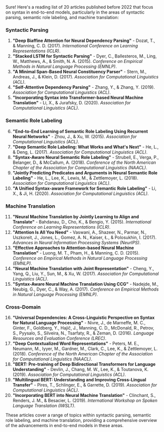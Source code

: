 Sure! Here's a reading list of 20 articles published before 2022 that focus on syntax in end-to-end models, particularly in the areas of syntactic parsing, semantic role labeling, and machine translation:

### Syntactic Parsing
1. **"Deep Biaffine Attention for Neural Dependency Parsing"** - Dozat, T., & Manning, C. D. (2017). *International Conference on Learning Representations (ICLR)*.
2. **"Stacked LSTM for Syntactic Parsing"** - Dyer, C., Ballesteros, M., Ling, W., Matthews, A., & Smith, N. A. (2015). *Conference on Empirical Methods in Natural Language Processing (EMNLP)*.
3. **"A Minimal Span-Based Neural Constituency Parser"** - Stern, M., Andreas, J., & Klein, D. (2017). *Association for Computational Linguistics (ACL)*.
4. **"Self-Attentive Dependency Parsing"** - Zhang, Y., & Zhang, Y. (2019). *Association for Computational Linguistics (ACL)*.
5. **"Incorporating Syntax into Transformer-based Neural Machine Translation"** - Li, X., & Jurafsky, D. (2020). *Association for Computational Linguistics (ACL)*.

### Semantic Role Labeling
6. **"End-to-End Learning of Semantic Role Labeling Using Recurrent Neural Networks"** - Zhou, J., & Xu, W. (2015). *Association for Computational Linguistics (ACL)*.
7. **"Deep Semantic Role Labeling: What Works and What's Next"** - He, L., & Deng, L. (2017). *Association for Computational Linguistics (ACL)*.
8. **"Syntax-Aware Neural Semantic Role Labeling"** - Strubell, E., Verga, P., Belanger, D., & McCallum, A. (2018). *Conference of the North American Chapter of the Association for Computational Linguistics (NAACL)*.
9. **"Jointly Predicting Predicates and Arguments in Neural Semantic Role Labeling"** - He, L., Lee, K., Lewis, M., & Zettlemoyer, L. (2018). *Association for Computational Linguistics (ACL)*.
10. **"A Unified Syntax-aware Framework for Semantic Role Labeling"** - Li, X., & Ji, H. (2020). *Association for Computational Linguistics (ACL)*.

### Machine Translation
11. **"Neural Machine Translation by Jointly Learning to Align and Translate"** - Bahdanau, D., Cho, K., & Bengio, Y. (2015). *International Conference on Learning Representations (ICLR)*.
12. **"Attention Is All You Need"** - Vaswani, A., Shazeer, N., Parmar, N., Uszkoreit, J., Jones, L., Gomez, A. N., Kaiser, Ł., & Polosukhin, I. (2017). *Advances in Neural Information Processing Systems (NeurIPS)*.
13. **"Effective Approaches to Attention-based Neural Machine Translation"** - Luong, M. T., Pham, H., & Manning, C. D. (2015). *Conference on Empirical Methods in Natural Language Processing (EMNLP)*.
14. **"Neural Machine Translation with Joint Representation"** - Cheng, Y., Yang, Q., Liu, Y., Sun, M., & Xu, W. (2017). *Association for Computational Linguistics (ACL)*.
15. **"Syntax-Aware Neural Machine Translation Using CCG"** - Nadejde, M., Neubig, G., Dyer, C., & Way, A. (2017). *Conference on Empirical Methods in Natural Language Processing (EMNLP)*.

### Cross-Domain
16. **"Universal Dependencies: A Cross-Linguistic Perspective on Syntax for Natural Language Processing"** - Nivre, J., de Marneffe, M. C., Ginter, F., Goldberg, Y., Hajič, J., Manning, C. D., McDonald, R., Petrov, S., Pyysalo, S., Silveira, N., Tsarfaty, R., & Zeman, D. (2016). *Language Resources and Evaluation Conference (LREC)*.
17. **"Deep Contextualized Word Representations"** - Peters, M. E., Neumann, M., Iyyer, M., Gardner, M., Clark, C., Lee, K., & Zettlemoyer, L. (2018). *Conference of the North American Chapter of the Association for Computational Linguistics (NAACL)*.
18. **"BERT: Pre-training of Deep Bidirectional Transformers for Language Understanding"** - Devlin, J., Chang, M. W., Lee, K., & Toutanova, K. (2019). *Association for Computational Linguistics (ACL)*.
19. **"Multilingual BERT: Understanding and Improving Cross-Lingual Transfer"** - Pires, T., Schlinger, E., & Garrette, D. (2019). *Association for Computational Linguistics (ACL)*.
20. **"Incorporating BERT into Neural Machine Translation"** - Clinchant, S., Renders, J. M., & Besacier, L. (2019). *International Workshop on Spoken Language Translation (IWSLT)*.

These articles cover a range of topics within syntactic parsing, semantic role labeling, and machine translation, providing a comprehensive overview of the advancements in end-to-end models in these areas.